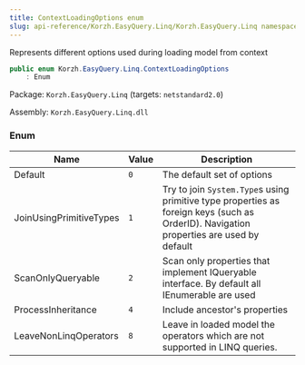 ```yaml
---
title: ContextLoadingOptions enum
slug: api-reference/Korzh.EasyQuery.Linq/Korzh.EasyQuery.Linq namespace/contextloadingoptions-enum
---
```



Represents different options used during loading model from context
```csharp
public enum Korzh.EasyQuery.Linq.ContextLoadingOptions
    : Enum

```
Package: `Korzh.EasyQuery.Linq` (targets: `netstandard2.0`)

Assembly: `Korzh.EasyQuery.Linq.dll`

### Enum

| Name | Value | Description | 
| --- | --- | --- | 
| Default | `0` | The default set of options | 
| JoinUsingPrimitiveTypes | `1` | Try to join `System.Type`s using primitive type properties as foreign keys (such as OrderID). Navigation properties are used by default | 
| ScanOnlyQueryable | `2` | Scan only properties that implement IQueryable interface. By default all IEnumerable are used | 
| ProcessInheritance | `4` | Include ancestor's properties | 
| LeaveNonLinqOperators | `8` | Leave in loaded model the operators which are not supported in LINQ queries. |